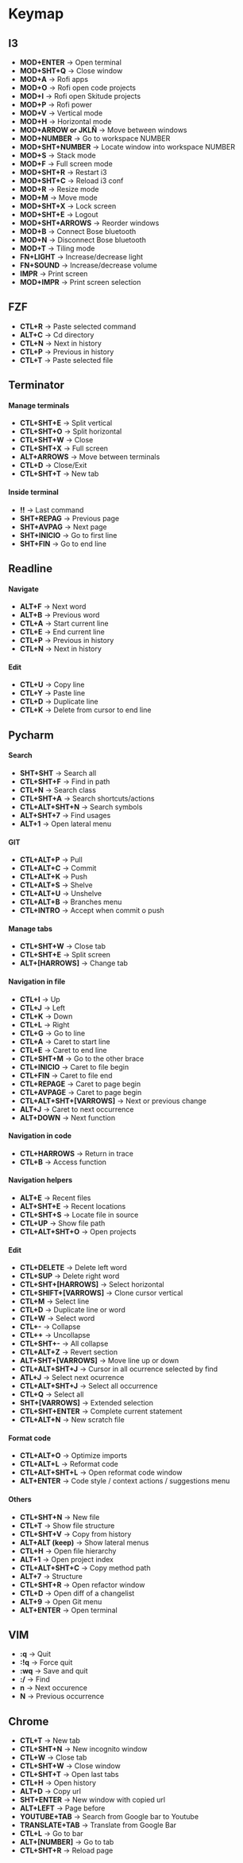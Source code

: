 # Keymap

## I3

* **MOD+ENTER**             &rarr;    Open terminal
* **MOD+SHT+Q**             &rarr;    Close window
* **MOD+A**                 &rarr;    Rofi apps
* **MOD+O**                 &rarr;    Rofi open code projects
* **MOD+I**                 &rarr;    Rofi open Skitude projects
* **MOD+P**                 &rarr;    Rofi power
* **MOD+V**                 &rarr;    Vertical mode
* **MOD+H**                 &rarr;    Horizontal mode
* **MOD+ARROW or JKLÑ**     &rarr;    Move between windows
* **MOD+NUMBER**            &rarr;    Go to workspace NUMBER
* **MOD+SHT+NUMBER**        &rarr;    Locate window into workspace NUMBER
* **MOD+S**                 &rarr;    Stack mode
* **MOD+F**                 &rarr;    Full screen mode
* **MOD+SHT+R**             &rarr;    Restart i3
* **MOD+SHT+C**             &rarr;    Reload i3 conf
* **MOD+R**                 &rarr;    Resize mode
* **MOD+M**                 &rarr;    Move mode
* **MOD+SHT+X**             &rarr;    Lock screen
* **MOD+SHT+E**             &rarr;    Logout
* **MOD+SHT+ARROWS**        &rarr;    Reorder windows
* **MOD+B**                 &rarr;    Connect Bose bluetooth
* **MOD+N**                 &rarr;    Disconnect Bose bluetooth
* **MOD+T**                 &rarr;    Tiling mode
* **FN+LIGHT**              &rarr;    Increase/decrease light
* **FN+SOUND**              &rarr;    Increase/decrease volume
* **IMPR**                  &rarr;    Print screen
* **MOD+IMPR**              &rarr;    Print screen selection


## FZF

* **CTL+R**			        &rarr; 	    Paste selected command
* **ALT+C**   		        &rarr; 	    Cd directory
* **CTL+N**                 &rarr;      Next in history
* **CTL+P**                 &rarr;      Previous in history
* **CTL+T** 		        &rarr; 	    Paste selected file


## Terminator

#### Manage terminals
* **CTL+SHT+E**			    &rarr;      Split vertical
* **CTL+SHT+O**			    &rarr;      Split horizontal
* **CTL+SHT+W**			    &rarr;      Close
* **CTL+SHT+X**			    &rarr;      Full screen
* **ALT+ARROWS**		    &rarr;      Move between terminals
* **CTL+D**				    &rarr;      Close/Exit
* **CTL+SHT+T** 		    &rarr;      New tab

#### Inside terminal

* **!!**	  			    &rarr;  	Last command
* **SHT+REPAG** 		    &rarr;  	Previous page
* **SHT+AVPAG**	    	    &rarr;      Next page
* **SHT+INICIO**		    &rarr;      Go to first line
* **SHT+FIN**			    &rarr;      Go to end line


## Readline 


#### Navigate

* **ALT+F**                 &rarr; 		Next word
* **ALT+B**                 &rarr; 		Previous word
* **CTL+A**                 &rarr; 		Start current line
* **CTL+E**                 &rarr; 		End current line
* **CTL+P**                 &rarr; 		Previous in history
* **CTL+N**                 &rarr; 		Next in history

#### Edit

* **CTL+U**                 &rarr;		Copy line
* **CTL+Y**                 &rarr;		Paste line
* **CTL+D**                 &rarr;      Duplicate line
* **CTL+K**                 &rarr;		Delete from cursor to end line


## Pycharm

#### Search

* **SHT+SHT**				&rarr;     Search all
* **CTL+SHT+F** 			&rarr;     Find in path
* **CTL+N** 				&rarr;     Search class
* **CTL+SHT+A** 			&rarr;     Search shortcuts/actions
* **CTL+ALT+SHT+N** 		&rarr;     Search symbols
* **ALT+SHT+7** 			&rarr;     Find usages
* **ALT+1**                 &rarr;     Open lateral menu

#### GIT

* **CTL+ALT+P**             &rarr;     Pull
* **CTL+ALT+C**             &rarr;     Commit
* **CTL+ALT+K**             &rarr;     Push
* **CTL+ALT+S**             &rarr;     Shelve
* **CTL+ALT+U** 		    &rarr;     Unshelve
* **CTL+ALT+B**             &rarr;     Branches menu
* **CTL+INTRO**             &rarr;     Accept when commit o push

#### Manage tabs

* **CTL+SHT+W** 	        &rarr;	    Close tab
* **CTL+SHT+E**		        &rarr;	    Split screen
* **ALT+[HARROWS]**         &rarr;      Change tab

#### Navigation in file

* **CTL+I**                 &rarr;      Up
* **CTL+J**                 &rarr;      Left
* **CTL+K**                 &rarr;      Down
* **CTL+L**                 &rarr;      Right
* **CTL+G** 		        &rarr;	    Go to line
* **CTL+A** 		        &rarr;		Caret to start line
* **CTL+E**  		        &rarr;		Caret to end line
* **CTL+SHT+M**             &rarr;      Go to the other brace
* **CTL+INICIO**            &rarr;      Caret to file begin
* **CTL+FIN**               &rarr;      Caret to file end
* **CTL+REPAGE**            &rarr;      Caret to page begin
* **CTL+AVPAGE**            &rarr;      Caret to page begin
* **CTL+ALT+SHT+[VARROWS]** &rarr;	    Next or previous change
* **ALT+J**                 &rarr;      Caret to next occurrence
* **ALT+DOWN** 			    &rarr;      Next function

#### Navigation in code
* **CTL+HARROWS**	    	&rarr;      Return in trace
* **CTL+B**  				&rarr;      Access function

#### Navigation helpers
* **ALT+E**                 &rarr;      Recent files
* **ALT+SHT+E**             &rarr;      Recent locations
* **CTL+SHT+S**             &rarr;      Locate file in source
* **CTL+UP**                &rarr;      Show file path
* **CTL+ALT+SHT+O**         &rarr;      Open projects

#### Edit

* **CTL+DELETE**            &rarr;      Delete left word
* **CTL+SUP**				&rarr;      Delete right word
* **CTL+SHT+[HARROWS]**     &rarr;      Select horizontal
* **CTL+SHIFT+[VARROWS]**   &rarr;      Clone cursor vertical
* **CTL+M**				    &rarr;      Select line
* **CTL+D** 				&rarr;      Duplicate line or word
* **CTL+W** 				&rarr;      Select word
* **CTL+-**				    &rarr;      Collapse
* **CTL++**				    &rarr;      Uncollapse
* **CTL+SHT+-** 	    	&rarr;      All collapse
* **CTL+ALT+Z** 			&rarr;      Revert section
* **ALT+SHT+[VARROWS]**	    &rarr;      Move line up or down
* **CTL+ALT+SHT+J**		    &rarr;      Cursor in all ocurrence selected by find
* **ATL+J** 				&rarr;      Select next ocurrence
* **CTL+ALT+SHT+J**         &rarr;      Select all occurrence
* **CTL+Q**                 &rarr;      Select all
* **SHT+[VARROWS]**         &rarr;      Extended selection
* **CTL+SHT+ENTER**         &rarr;      Complete current statement
* **CTL+ALT+N**             &rarr;      New scratch file

#### Format code

* **CTL+ALT+O**  		    &rarr;  	Optimize imports
* **CTL+ALT+L** 		    &rarr;  	Reformat code
* **CTL+ALT+SHT+L**         &rarr;      Open reformat code window
* **ALT+ENTER**             &rarr;      Code style / context actions / suggestions menu

#### Others

* **CTL+SHT+N**             &rarr;      New file
* **CTL+T**                 &rarr;      Show file structure
* **CTL+SHT+V**             &rarr;      Copy from history
* **ALT+ALT (keep)**        &rarr;      Show lateral menus
* **CTL+H** 				&rarr;      Open file hierarchy
* **ALT+1**                 &rarr;      Open project index
* **CTL+ALT+SHT+C** 		&rarr;      Copy method path
* **ALT+7**				    &rarr;      Structure
* **CTL+SHT+R**             &rarr;      Open refactor window
* **CTL+D**                 &rarr;      Open diff of a changelist
* **ALT+9**                 &rarr;      Open Git menu
* **ALT+ENTER**             &rarr;      Open terminal


## VIM

* **:q**                    &rarr;      Quit
* **:!q**                   &rarr;      Force quit
* **:wq**                   &rarr;      Save and quit
* **:/**                    &rarr;      Find
* **n**                     &rarr;      Next occurence
* **N**                     &rarr;      Previous occurrence


## Chrome

* **CTL+T** 				&rarr;      New tab
* **CTL+SHT+N** 			&rarr;      New incognito window
* **CTL+W** 				&rarr;      Close tab
* **CTL+SHT+W** 			&rarr;      Close window
* **CTL+SHT+T** 			&rarr;      Open last tabs
* **CTL+H** 				&rarr;      Open history
* **ALT+D** 				&rarr;      Copy url
* **SHT+ENTER**			    &rarr;      New window with copied url
* **ALT+LEFT** 			    &rarr;      Page before
* **YOUTUBE+TAB**           &rarr;      Search from Google bar to Youtube
* **TRANSLATE+TAB**         &rarr;      Translate from Google Bar
* **CTL+L**                 &rarr;      Go to bar
* **ALT+[NUMBER]**          &rarr;      Go to tab
* **CTL+SHT+R**             &rarr;      Reload page
